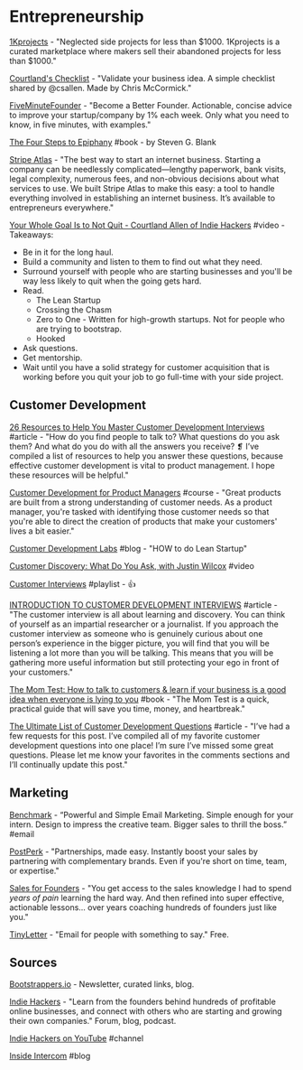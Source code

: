 # Entrepreneurship

[1Kprojects](https://1kprojects.com/) - "Neglected side projects for less than $1000. 1Kprojects is a curated marketplace where makers sell their abandoned projects for less than $1000."

[Courtland's Checklist](https://courtlandschecklist.com/) - "Validate your business idea. A simple checklist shared by @csallen. Made by Chris McCormick."

[FiveMinuteFounder](https://www.fiveminutefounder.com/index.html) - "Become a Better Founder. Actionable, concise advice to improve your startup/company by 1% each week. Only what you need to know, in five minutes, with examples."

[The Four Steps to Epiphany](https://web.stanford.edu/group/e145/cgi-bin/winter/drupal/upload/handouts/Four_Steps.pdf) \#book - by Steven G. Blank

[Stripe Atlas](https://stripe.com/atlas) - "The best way to start an internet business. Starting a company can be needlessly complicated—lengthy paperwork, bank visits, legal complexity, numerous fees, and non-obvious decisions about what services to use. We built Stripe Atlas to make this easy: a tool to handle everything involved in establishing an internet business. It’s available to entrepreneurs everywhere."

[Your Whole Goal Is to Not Quit - Courtland Allen of Indie Hackers](https://www.youtube.com/watch?v=HR4nKgDnPHs) \#video  - Takeaways: 

* Be in it for the long haul. 
* Build a community and listen to them to find out what they need. 
* Surround yourself with people who are starting businesses and you'll be way less likely to quit when the going gets hard. 
* Read.
  * The Lean Startup
  * Crossing the Chasm
  * Zero to One - Written for high-growth startups. Not for people who are trying to bootstrap.
  * Hooked
* Ask questions. 
* Get mentorship.
* Wait until you have a solid strategy for customer acquisition that is working before you quit your job to go full-time with your side project.

## Customer Development

[26 Resources to Help You Master Customer Development Interviews](https://neilpatel.com/blog/26-customer-development-resources/) \#article - "How do you find people to talk to? What questions do you ask them? And what do you do with all the answers you receive? ❡ I’ve compiled a list of resources to help you answer these questions, because effective customer development is vital to product management. I hope these resources will be helpful."

[Customer Development for Product Managers](https://www.lynda.com/Business-Skills-tutorials/Customer-Development-Product-Managers/704121-2.html) \#course - "Great products are built from a strong understanding of customer needs. As a product manager, you're tasked with identifying those customer needs so that you're able to direct the creation of products that make your customers' lives a bit easier."

[Customer Development Labs](https://customerdevlabs.com/) \#blog - "HOW to do Lean Startup"

[Customer Discovery: What Do You Ask, with Justin Wilcox](https://www.youtube.com/watch?v=OTkP2JDeGWM) \#video

[Customer Interviews](https://www.youtube.com/playlist?list=PLPENX6qYXRfGujO-4D-tozlKkKK9L3l0H) \#playlist - 👍

[INTRODUCTION TO CUSTOMER DEVELOPMENT INTERVIEWS](https://www.cleverism.com/customer-development-questions-ask-potential-customers/) \#article - "The customer interview is all about learning and discovery. You can think of yourself as an impartial researcher or a journalist. If you approach the customer interview as someone who is genuinely curious about one person’s experience in the bigger picture, you will find that you will be listening a lot more than you will be talking. This means that you will be gathering more useful information but still protecting your ego in front of your customers."

[The Mom Test: How to talk to customers & learn if your business is a good idea when everyone is lying to you](https://www.goodreads.com/book/show/18529000-the-mom-test?from_search=true) \#book - "The Mom Test is a quick, practical guide that will save you time, money, and heartbreak."

[The Ultimate List of Customer Development Questions](https://mfishbein.com/the-ultimate-list-of-customer-development-questions/) \#article - "I’ve had a few requests for this post. I’ve compiled all of my favorite customer development questions into one place! I’m sure I’ve missed some great questions. Please let me know your favorites in the comments sections and I’ll continually update this post."

## Marketing

[Benchmark](https://www.benchmarkemail.com) - “Powerful and Simple Email Marketing. Simple enough for your intern. Design to impress the creative team. Bigger sales to thrill the boss.” \#email

[PostPerk](https://postperk.com/) - "Partnerships, made easy. Instantly boost your sales by partnering with complementary brands. Even if you're short on time, team, or expertise."

[Sales for Founders](https://salesforfounders.com/) - "You get access to the sales knowledge I had to spend _years of pain_ learning the hard way. And then refined into super effective, actionable lessons... over years coaching hundreds of founders just like you."

[TinyLetter](https://tinyletter.com/) - "Email for people with something to say." Free.

## Sources

[Bootstrappers.io](https://bootstrappers.io/) - Newsletter, curated links, blog.

[Indie Hackers](https://www.indiehackers.com/) - "Learn from the founders behind hundreds of profitable online businesses, and connect with others who are starting and growing their own companies." Forum, blog, podcast.

[Indie Hackers on YouTube](https://www.youtube.com/channel/UC36zt_eM_gZQXayw_pAdASg/featured) \#channel

[Inside Intercom](https://www.intercom.com/blog/) \#blog

